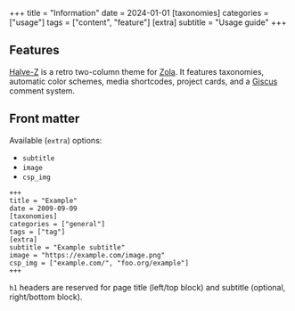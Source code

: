 +++
title = "Information"
date = 2024-01-01
[taxonomies]
categories = ["usage"]
tags = ["content", "feature"]
[extra]
subtitle = "Usage guide"
+++

## Features

[Halve-Z](https://github.com/charlesrocket/halve-z) is a retro two-column theme for [Zola](https://github.com/getzola/zola). It features taxonomies, automatic color schemes, media shortcodes, project cards, and a [Giscus](https://giscus.app) comment system.

## Front matter

Available (`extra`) options:
* `subtitle`
* `image`
* `csp_img`
 
```
+++
title = "Example"
date = 2009-09-09
[taxonomies]
categories = ["general"]
tags = ["tag"]
[extra]
subtitle = "Example subtitle"
image = "https://example.com/image.png"
csp_img = ["example.com/", "foo.org/example"]
+++
```

`h1` headers are reserved for page title (left/top block) and subtitle (optional, right/bottom block).
